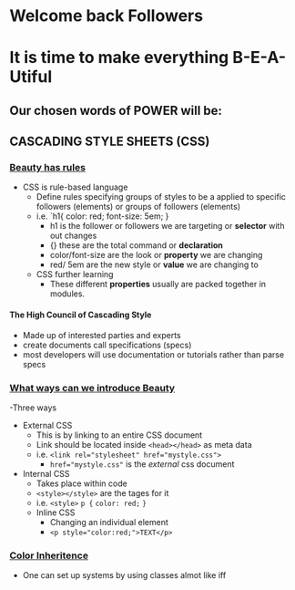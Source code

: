 # Welcome back Followers
# It is time to make everything B-E-A-Utiful

## Our chosen words of POWER will be:
## CASCADING STYLE SHEETS (CSS)

### [Beauty has rules](https://developer.mozilla.org/en-US/docs/Learn/CSS/First_steps/What_is_CSS)
 - CSS is rule-based language
   - Define rules specifying groups of styles to be a applied to specific followers (elements) or groups of followers (elements)
   - i.e. `h1{
              color: red;
              font-size: 5em;
   } 
     - h1 is the follower or followers we are targeting or **selector** with out changes
     - {} these are the total command or **declaration** 
     - color/font-size are the look or **property** we are changing
     - red/ 5em are the new style or **value** we are changing to
   - CSS further learning
     - These different **properties** usually are packed together in modules.
#### The High Council of Cascading Style
 - Made up of interested parties and experts
 - create documents call specifications (specs)
 - most developers will use documentation or tutorials rather than parse specs

 ### [What ways can we introduce Beauty](https://www.w3schools.com/css/css_howto.asp)
  -Three ways
   - External CSS
     - This is by linking to an entire CSS document
     - Link should be located inside `<head></head>` as meta data
     - i.e. `<link rel="stylesheet" href="mystyle.css">`
       - `href="mystyle.css"` is the *external* css document
   - Internal CSS
     - Takes place within code
     - `<style></style>` are the tages for it
     - i.e. `<style>`
             `p {`
                 `color: red;`
             `}`
     - Inline CSS
       - Changing an individual element
       - `<p style="color:red;">TEXT</p>`

 ### [Color Inheritence](https://www.w3schools.com/cssref/css_inherit.asp) 
  - One can set up systems by using classes almot like iff
             
    

